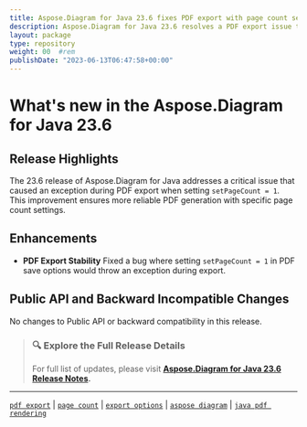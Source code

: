 ```yaml
---
title: Aspose.Diagram for Java 23.6 fixes PDF export with page count setting
description: Aspose.Diagram for Java 23.6 resolves a PDF export issue triggered when setting page count to one using export options.
layout: package
type: repository
weight: 00	#rem
publishDate: "2023-06-13T06:47:58+00:00"
---
```


# What's new in the Aspose.Diagram for Java 23.6

## Release Highlights

The 23.6 release of Aspose.Diagram for Java addresses a critical issue that caused an exception during PDF export when setting `setPageCount = 1`. This improvement ensures more reliable PDF generation with specific page count settings.

## Enhancements

- **PDF Export Stability**
  Fixed a bug where setting `setPageCount = 1` in PDF save options would throw an exception during export.

## Public API and Backward Incompatible Changes

No changes to Public API or backward compatibility in this release.

> ### 🔍 Explore the Full Release Details
>
> For full list of updates, please visit **[Aspose.Diagram for Java 23.6 Release Notes](https://releases.aspose.com/diagram/java/release-notes/2023/aspose-diagram-for-java-23-6-release-notes/).**

---

[`pdf export`](https://search.aspose.com/q/pdf-export.html) | [`page count`](https://search.aspose.com/q/page-count.html) | [`export options`](https://search.aspose.com/q/export-options.html) | [`aspose diagram`](https://search.aspose.com/q/aspose-diagram.html) | [`java pdf rendering`](https://search.aspose.com/q/java-pdf-rendering.html)
